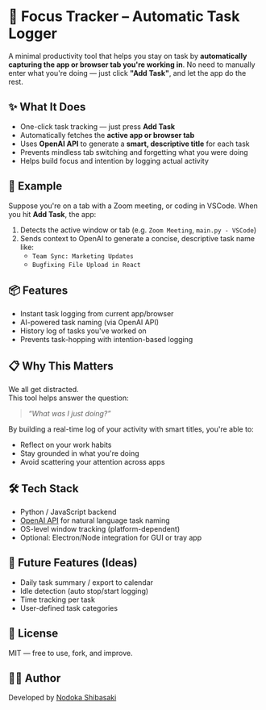 # 🧠 Focus Tracker – Automatic Task Logger

A minimal productivity tool that helps you stay on task by **automatically capturing the app or browser tab you're working in**. No need to manually enter what you're doing — just click **"Add Task"**, and let the app do the rest.

## ✨ What It Does

- One-click task tracking — just press **Add Task**
- Automatically fetches the **active app or browser tab**
- Uses **OpenAI API** to generate a **smart, descriptive title** for each task
- Prevents mindless tab switching and forgetting what you were doing
- Helps build focus and intention by logging actual activity

## 🧪 Example

Suppose you're on a tab with a Zoom meeting, or coding in VSCode. When you hit **Add Task**, the app:

1. Detects the active window or tab (e.g. `Zoom Meeting`, `main.py - VSCode`)
2. Sends context to OpenAI to generate a concise, descriptive task name like:
   - `Team Sync: Marketing Updates`
   - `Bugfixing File Upload in React`

## 📦 Features

- Instant task logging from current app/browser
- AI-powered task naming (via OpenAI API)
- History log of tasks you've worked on
- Prevents task-hopping with intention-based logging

## 📋 Why This Matters

We all get distracted.  
This tool helps answer the question:  
> *“What was I just doing?”*

By building a real-time log of your activity with smart titles, you're able to:

- Reflect on your work habits
- Stay grounded in what you're doing
- Avoid scattering your attention across apps

## 🛠️ Tech Stack

- Python / JavaScript backend
- [OpenAI API](https://openai.com/api) for natural language task naming
- OS-level window tracking (platform-dependent)
- Optional: Electron/Node integration for GUI or tray app

## 🚧 Future Features (Ideas)

- Daily task summary / export to calendar
- Idle detection (auto stop/start logging)
- Time tracking per task
- User-defined task categories

## 📜 License

MIT — free to use, fork, and improve.

## 🙋‍♀️ Author

Developed by [Nodoka Shibasaki](https://github.com/nodokashibasaki3)
